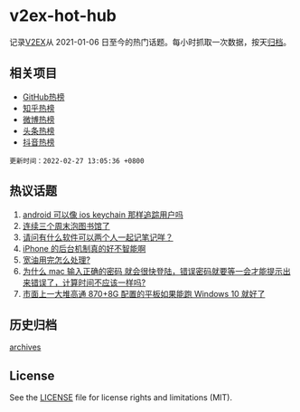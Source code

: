 # v2ex-hot-hub

 记录[V2EX](https://www.v2ex.com/)从 2021-01-06 日至今的热门话题。每小时抓取一次数据，按天[归档](archives)。
 
 ## 相关项目

- [GitHub热榜](https://github.com/snaildev/github-hot-hub)
- [知乎热榜](https://github.com/snaildev/zhihu-hot-hub)
- [微博热榜](https://github.com/snaildev/weibo-hot-hub)
- [头条热榜](https://github.com/snaildev/toutiao-hot-hub)
- [抖音热榜](https://github.com/snaildev/douyin-hot-hub)


 `更新时间：2022-02-27 13:05:36 +0800`

## 热议话题

1. [android 可以像 ios keychain 那样追踪用户吗](https://www.v2ex.com/t/836574)
1. [连续三个周末泡图书馆了](https://www.v2ex.com/t/836585)
1. [请问有什么软件可以两个人一起记笔记咩？](https://www.v2ex.com/t/836596)
1. [iPhone 的后台机制真的好不智能啊](https://www.v2ex.com/t/836621)
1. [宽油用完怎么处理?](https://www.v2ex.com/t/836637)
1. [为什么 mac 输入正确的密码 就会很快登陆，错误密码就要等一会才能提示出来错误了，计算时间不应该一样吗?](https://www.v2ex.com/t/836620)
1. [市面上一大堆高通 870+8G 配置的平板如果能跑 Windows 10 就好了](https://www.v2ex.com/t/836577)

## 历史归档

[archives](archives)

## License

See the [LICENSE](LICENSE) file for license rights and limitations (MIT).

